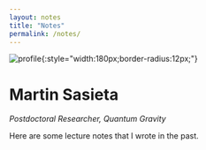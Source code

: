 ```yaml
---
layout: notes
title: "Notes"
permalink: /notes/
---
```


![profile](/assets/profile.jpg){:style="width:180px;border-radius:12px;"}

# Martin Sasieta
*Postdoctoral Researcher, Quantum Gravity*

Here are some lecture notes that I wrote in the past.
